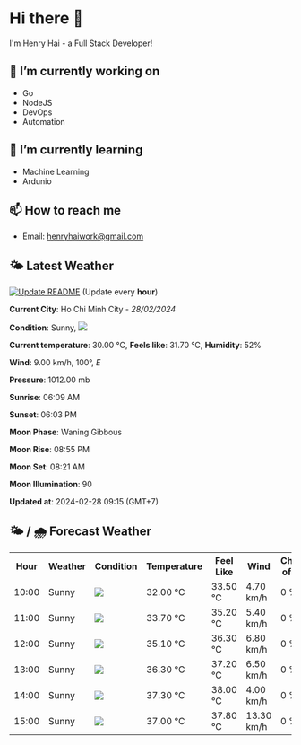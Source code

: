 # Hi there 👋

I'm Henry Hai - a Full Stack Developer!

## 🔭 I’m currently working on

- Go
- NodeJS
- DevOps
- Automation

## 🌱 I’m currently learning

- Machine Learning
- Ardunio

## 📫 How to reach me

- Email: <henryhaiwork@gmail.com>

## 🌤️ Latest Weather
[![Update README](https://github.com/henry0hai/henry0hai/actions/workflows/udpateReadme.yml/badge.svg)](https://github.com/henry0hai/henry0hai/actions/workflows/udpateReadme.yml)
(Update every **hour**)
<!-- CURRENT_WEATHER:START -->
**Current City**: Ho Chi Minh City - *28/02/2024*

**Condition**: Sunny, <img src="https://cdn.weatherapi.com/weather/64x64/day/113.png"/>

**Current temperature**: 30.00 °C, **Feels like**: 31.70 °C, **Humidity**: 52%

**Wind**: 9.00 km/h, 100°, *E*

**Pressure**: 1012.00 mb

**Sunrise**: 06:09 AM

**Sunset**: 06:03 PM

**Moon Phase**: Waning Gibbous

**Moon Rise**: 08:55 PM

**Moon Set**: 08:21 AM

**Moon Illumination**: 90

**Updated at**: 2024-02-28 09:15 (GMT+7)<!-- CURRENT_WEATHER:END -->

## 🌤️ / 🌧️ Forecast Weather
<!-- FORECAST_WEATHER:START -->
<table>
		<tr>
			<th>Hour</th>
			<th>Weather</th>
			<th>Condition</th>
			<th>Temperature</th>
			<th>Feel Like</th>
			<th>Wind</th>
			<th>Chance of Rain</th>
		</tr>
				<tr>
					<td>10:00</td>
					<td>Sunny</td>
					<td><img src='https://cdn.weatherapi.com/weather/64x64/day/113.png'/></td>
					<td>32.00 °C</td>
					<td>33.50 °C</td>
					<td>4.70 km/h</td>
					<td>0 %</td>
				</tr>
				<tr>
					<td>11:00</td>
					<td>Sunny</td>
					<td><img src='https://cdn.weatherapi.com/weather/64x64/day/113.png'/></td>
					<td>33.70 °C</td>
					<td>35.20 °C</td>
					<td>5.40 km/h</td>
					<td>0 %</td>
				</tr>
				<tr>
					<td>12:00</td>
					<td>Sunny</td>
					<td><img src='https://cdn.weatherapi.com/weather/64x64/day/113.png'/></td>
					<td>35.10 °C</td>
					<td>36.30 °C</td>
					<td>6.80 km/h</td>
					<td>0 %</td>
				</tr>
				<tr>
					<td>13:00</td>
					<td>Sunny</td>
					<td><img src='https://cdn.weatherapi.com/weather/64x64/day/113.png'/></td>
					<td>36.30 °C</td>
					<td>37.20 °C</td>
					<td>6.50 km/h</td>
					<td>0 %</td>
				</tr>
				<tr>
					<td>14:00</td>
					<td>Sunny</td>
					<td><img src='https://cdn.weatherapi.com/weather/64x64/day/113.png'/></td>
					<td>37.30 °C</td>
					<td>38.00 °C</td>
					<td>4.00 km/h</td>
					<td>0 %</td>
				</tr>
				<tr>
					<td>15:00</td>
					<td>Sunny</td>
					<td><img src='https://cdn.weatherapi.com/weather/64x64/day/113.png'/></td>
					<td>37.00 °C</td>
					<td>37.80 °C</td>
					<td>13.30 km/h</td>
					<td>0 %</td>
				</tr>
</table>
<!-- FORECAST_WEATHER:END -->
